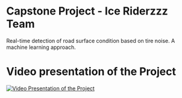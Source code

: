 # Capstone Project - Ice Riderzzz Team
Real-time detection of road surface condition based on tire noise. A machine learning approach.


# Video presentation of the Project

[![Video Presentation of the Project](https://res.cloudinary.com/marcomontalbano/image/upload/v1664439963/video_to_markdown/images/youtube--J3CbcRkQ5UY-c05b58ac6eb4c4700831b2b3070cd403.jpg)](https://www.youtube.com/watch?v=J3CbcRkQ5UY "Video Presentation of the Project")
